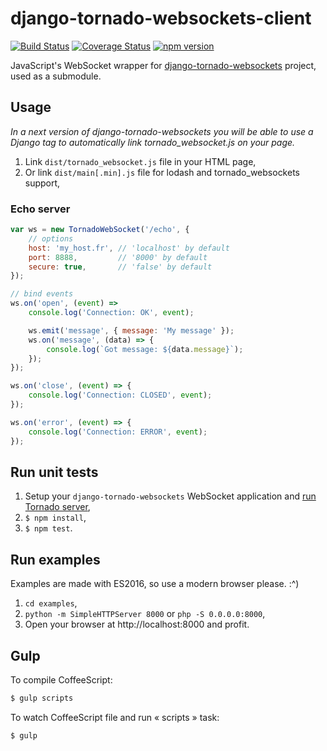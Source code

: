 # django-tornado-websockets-client

[![Build Status](https://travis-ci.org/Kocal/django-tornado-websockets-client.svg?branch=master)](https://travis-ci.org/Kocal/django-tornado-websockets-client) 
[![Coverage Status](https://coveralls.io/repos/github/Kocal/django-tornado-websockets-client/badge.svg?branch=master)](https://coveralls.io/github/Kocal/django-tornado-websockets-client?branch=master) 
[![npm version](https://badge.fury.io/js/django-tornado-websockets-client.svg)](https://badge.fury.io/js/django-tornado-websockets-client)

JavaScript's WebSocket wrapper for [django-tornado-websockets](https://github.com/Kocal/django-tornado-websockets) project, used as a submodule.

## Usage

*In a next version of django-tornado-websockets you will be able to use
a Django tag to automatically link tornado_websocket.js on your page.*

1. Link `dist/tornado_websocket.js` file in your HTML page,
2. Or link `dist/main[.min].js` file for lodash and tornado_websockets support,

### Echo server

```js
var ws = new TornadoWebSocket('/echo', {
    // options
    host: 'my_host.fr', // 'localhost' by default
    port: 8888,         // '8000' by default
    secure: true,       // 'false' by default
});

// bind events
ws.on('open', (event) =>
    console.log('Connection: OK', event);

    ws.emit('message', { message: 'My message' });
    ws.on('message', (data) => {
        console.log(`Got message: ${data.message}`);
    });
});

ws.on('close', (event) => {
    console.log('Connection: CLOSED', event);
});

ws.on('error', (event) => {
    console.log('Connection: ERROR', event);
});
```

## Run unit tests

1. Setup your `django-tornado-websockets` WebSocket application and [run Tornado server](http://django-tornado-websockets.readthedocs.io/en/stable/usage.html#run-tornado-server),
2. `$ npm install`,
3. `$ npm test`.

## Run examples

Examples are made with ES2016, so use a modern browser please. :^)

1. `cd examples`,
2. `python -m SimpleHTTPServer 8000` or `php -S 0.0.0.0:8000`,
3. Open your browser at http://localhost:8000 and profit.

## Gulp

To compile CoffeeScript:
```bash
$ gulp scripts
```

To watch CoffeeScript file and run « scripts » task:
```bash
$ gulp
```
 
